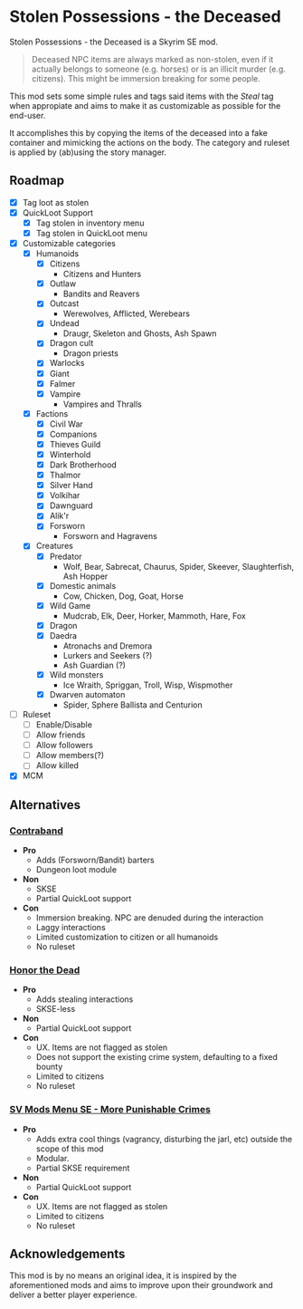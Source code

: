 # Stolen Possessions - the Deceased 
Stolen Possessions - the Deceased is a Skyrim SE mod.

> Deceased NPC items are always marked as non-stolen, even if it actually belongs to someone (e.g. horses) or is an illicit murder (e.g. citizens). This might be immersion breaking for some people.

This mod sets some simple rules and tags said items with the *Steal* tag when appropiate and aims to make it as customizable as possible for the end-user.

It accomplishes this by copying the items of the deceased into a fake container and mimicking the actions on the body. The category and ruleset is applied by (ab)using the story manager.

## Roadmap

- [x] Tag loot as stolen
- [x] QuickLoot Support 
    - [x] Tag stolen in inventory menu
    - [x] Tag stolen in QuickLoot menu
- [x] Customizable categories
    - [x] Humanoids
        - [x] Citizens
            * Citizens and Hunters
        - [x] Outlaw
            * Bandits and Reavers
        - [x] Outcast
            * Werewolves, Afflicted, Werebears
        - [x] Undead
            * Draugr, Skeleton and Ghosts, Ash Spawn
        - [x] Dragon cult
            * Dragon priests
        - [x] Warlocks
        - [x] Giant
        - [x] Falmer
        - [x] Vampire
            * Vampires and Thralls
    - [x] Factions
        - [x] Civil War
        - [x] Companions
        - [x] Thieves Guild
        - [x] Winterhold
        - [x] Dark Brotherhood
        - [x] Thalmor
        - [x] Silver Hand
        - [x] Volkihar
        - [x] Dawnguard
        - [x] Alik'r
        - [x] Forsworn
            * Forsworn and Hagravens
    - [x] Creatures
        - [x] Predator
            * Wolf, Bear, Sabrecat, Chaurus, Spider, Skeever, Slaughterfish, Ash Hopper
        - [x] Domestic animals
            * Cow, Chicken, Dog, Goat, Horse
        - [x] Wild Game
            * Mudcrab, Elk, Deer, Horker, Mammoth, Hare, Fox
        - [x] Dragon
        - [x] Daedra
            * Atronachs and Dremora
            * Lurkers and Seekers (?)
            * Ash Guardian (?)
        - [x] Wild monsters
            * Ice Wraith, Spriggan, Troll, Wisp, Wispmother
        - [x] Dwarven automaton
            * Spider, Sphere Ballista and Centurion
- [ ] Ruleset
    - [ ] Enable/Disable
    - [ ] Allow friends
    - [ ] Allow followers
    - [ ] Allow members(?)
    - [ ] Allow killed
- [x] MCM

## Alternatives

### [Contraband](https://www.nexusmods.com/skyrimspecialedition/mods/26021)

* __Pro__
    * Adds (Forsworn/Bandit) barters
    * Dungeon loot module
* __Non__
    * SKSE
    * Partial QuickLoot support
* __Con__
    * Immersion breaking. NPC are denuded during the interaction
    * Laggy interactions
    * Limited customization to citizen or all humanoids
    * No ruleset

### [Honor the Dead](https://www.nexusmods.com/skyrimspecialedition/mods/76208)

* __Pro__
    * Adds stealing interactions
    * SKSE-less
* __Non__
    * Partial QuickLoot support
* __Con__
    * UX. Items are not flagged as stolen
    * Does not support the existing crime system, defaulting to a fixed bounty
    * Limited to citizens
    * No ruleset

### [SV Mods Menu SE - More Punishable Crimes](https://www.nexusmods.com/skyrimspecialedition/mods/34784)

* __Pro__
    * Adds extra cool things (vagrancy, disturbing the jarl, etc) outside the scope of this mod
    * Modular.
    * Partial SKSE requirement
* __Non__
    * Partial QuickLoot support
* __Con__
    * UX. Items are not flagged as stolen
    * Limited to citizens
    * No ruleset

## Acknowledgements

This mod is by no means an original idea, it is inspired by the aforementioned mods and aims to improve upon their groundwork and deliver a better player experience.